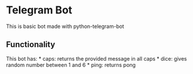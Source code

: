 # Telegram Bot
This is basic bot made with python-telegram-bot

## Functionality
This bot has:
    * caps: returns the provided message in all caps
    * dice: gives random number between 1 and 6
    * ping: returns pong
